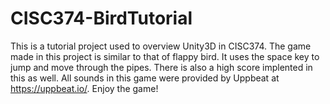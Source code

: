 # CISC374-BirdTutorial
This is a tutorial project used to overview Unity3D in CISC374. The game
made in this project is similar to that of flappy bird. It uses the space key to jump and move through the pipes. There is also a high score implented in this as well. All sounds in this game were provided by Uppbeat at https://uppbeat.io/. Enjoy the game!


